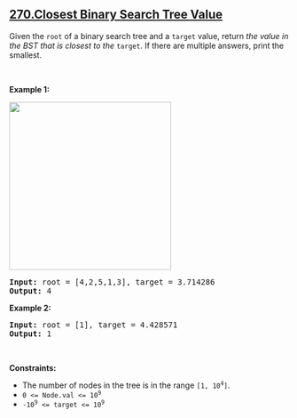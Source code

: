 ## [270.Closest Binary Search Tree Value](https://leetcode.com/problems/closest-binary-search-tree-value/)
<p>Given the <code>root</code> of a binary search tree and a <code>target</code> value, return <em>the value in the BST that is closest to the</em> <code>target</code>. If there are multiple answers, print the smallest.</p>

<p>&nbsp;</p>
<p><strong class="example">Example 1:</strong></p>
<img alt="" src="https://assets.leetcode.com/uploads/2021/03/12/closest1-1-tree.jpg" style="width: 292px; height: 302px;" />
<pre>
<strong>Input:</strong> root = [4,2,5,1,3], target = 3.714286
<strong>Output:</strong> 4
</pre>

<p><strong class="example">Example 2:</strong></p>

<pre>
<strong>Input:</strong> root = [1], target = 4.428571
<strong>Output:</strong> 1
</pre>

<p>&nbsp;</p>
<p><strong>Constraints:</strong></p>

<ul>
	<li>The number of nodes in the tree is in the range <code>[1, 10<sup>4</sup>]</code>.</li>
	<li><code>0 &lt;= Node.val &lt;= 10<sup>9</sup></code></li>
	<li><code>-10<sup>9</sup> &lt;= target &lt;= 10<sup>9</sup></code></li>
</ul>
